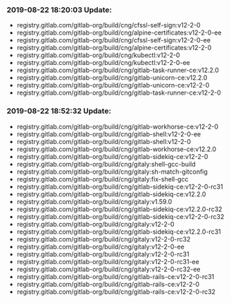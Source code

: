 ### 2019-08-22 18:20:03 Update:

- registry.gitlab.com/gitlab-org/build/cng/cfssl-self-sign:v12-2-0
- registry.gitlab.com/gitlab-org/build/cng/alpine-certificates:v12-2-0-ee
- registry.gitlab.com/gitlab-org/build/cng/cfssl-self-sign:v12-2-0-ee
- registry.gitlab.com/gitlab-org/build/cng/alpine-certificates:v12-2-0
- registry.gitlab.com/gitlab-org/build/cng/kubectl:v12-2-0
- registry.gitlab.com/gitlab-org/build/cng/kubectl:v12-2-0-ee
- registry.gitlab.com/gitlab-org/build/cng/gitlab-task-runner-ce:v12.2.0
- registry.gitlab.com/gitlab-org/build/cng/gitlab-unicorn-ce:v12.2.0
- registry.gitlab.com/gitlab-org/build/cng/gitlab-unicorn-ce:v12-2-0
- registry.gitlab.com/gitlab-org/build/cng/gitlab-task-runner-ce:v12-2-0
### 2019-08-22 18:52:32 Update:

- registry.gitlab.com/gitlab-org/build/cng/gitlab-workhorse-ce:v12-2-0
- registry.gitlab.com/gitlab-org/build/cng/gitlab-shell:v12-2-0-ee
- registry.gitlab.com/gitlab-org/build/cng/gitlab-shell:v12-2-0
- registry.gitlab.com/gitlab-org/build/cng/gitlab-workhorse-ce:v12.2.0
- registry.gitlab.com/gitlab-org/build/cng/gitlab-sidekiq-ce:v12-2-0
- registry.gitlab.com/gitlab-org/build/cng/gitaly:shell-gcc-build
- registry.gitlab.com/gitlab-org/build/cng/gitaly:sh-match-gitconfig
- registry.gitlab.com/gitlab-org/build/cng/gitaly:fix-shell-gcc
- registry.gitlab.com/gitlab-org/build/cng/gitlab-sidekiq-ce:v12-2-0-rc31
- registry.gitlab.com/gitlab-org/build/cng/gitlab-sidekiq-ce:v12.2.0
- registry.gitlab.com/gitlab-org/build/cng/gitaly:v1.59.0
- registry.gitlab.com/gitlab-org/build/cng/gitlab-sidekiq-ce:v12.2.0-rc32
- registry.gitlab.com/gitlab-org/build/cng/gitlab-sidekiq-ce:v12-2-0-rc32
- registry.gitlab.com/gitlab-org/build/cng/gitaly:v12-2-0
- registry.gitlab.com/gitlab-org/build/cng/gitlab-sidekiq-ce:v12.2.0-rc31
- registry.gitlab.com/gitlab-org/build/cng/gitaly:v12-2-0-rc32
- registry.gitlab.com/gitlab-org/build/cng/gitaly:v12-2-0-ee
- registry.gitlab.com/gitlab-org/build/cng/gitaly:v12-2-0-rc31
- registry.gitlab.com/gitlab-org/build/cng/gitaly:v12-2-0-rc31-ee
- registry.gitlab.com/gitlab-org/build/cng/gitaly:v12-2-0-rc32-ee
- registry.gitlab.com/gitlab-org/build/cng/gitlab-rails-ce:v12-2-0-rc31
- registry.gitlab.com/gitlab-org/build/cng/gitlab-rails-ce:v12-2-0
- registry.gitlab.com/gitlab-org/build/cng/gitlab-rails-ce:v12-2-0-rc32
